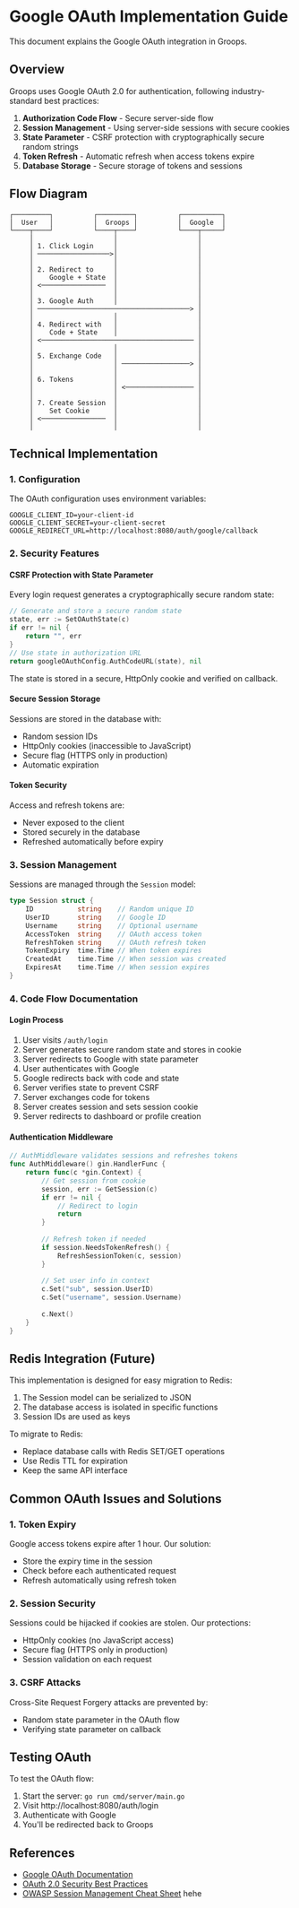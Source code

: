# Google OAuth Implementation Guide

This document explains the Google OAuth integration in Groops.

## Overview

Groops uses Google OAuth 2.0 for authentication, following industry-standard best practices:

1. **Authorization Code Flow** - Secure server-side flow
2. **Session Management** - Using server-side sessions with secure cookies
3. **State Parameter** - CSRF protection with cryptographically secure random strings
4. **Token Refresh** - Automatic refresh when access tokens expire
5. **Database Storage** - Secure storage of tokens and sessions

## Flow Diagram

```
┌─────────┐          ┌─────────┐          ┌──────────┐
│  User   │          │  Groops │          │  Google  │
└────┬────┘          └────┬────┘          └────┬─────┘
     │                    │                    │
     │ 1. Click Login     │                    │
     │ ──────────────────>│                    │
     │                    │                    │
     │ 2. Redirect to     │                    │
     │    Google + State  │                    │
     │ <────────────────  │                    │
     │                    │                    │
     │ 3. Google Auth     │                    │
     │ ──────────────────────────────────────> │
     │                    │                    │
     │ 4. Redirect with   │                    │
     │    Code + State    │                    │
     │ <────────────────────────────────────── │
     │                    │                    │
     │ 5. Exchange Code   │                    │
     │                    │ ─────────────────> │
     │                    │                    │
     │ 6. Tokens          │                    │
     │                    │ <───────────────── │
     │                    │                    │
     │ 7. Create Session  │                    │
     │    Set Cookie      │                    │
     │ <────────────────  │                    │
     │                    │                    │
```

## Technical Implementation

### 1. Configuration

The OAuth configuration uses environment variables:

```
GOOGLE_CLIENT_ID=your-client-id
GOOGLE_CLIENT_SECRET=your-client-secret
GOOGLE_REDIRECT_URL=http://localhost:8080/auth/google/callback
```

### 2. Security Features

#### CSRF Protection with State Parameter

Every login request generates a cryptographically secure random state:

```go
// Generate and store a secure random state
state, err := SetOAuthState(c)
if err != nil {
    return "", err
}
// Use state in authorization URL
return googleOAuthConfig.AuthCodeURL(state), nil
```

The state is stored in a secure, HttpOnly cookie and verified on callback.

#### Secure Session Storage

Sessions are stored in the database with:
- Random session IDs
- HttpOnly cookies (inaccessible to JavaScript)
- Secure flag (HTTPS only in production)
- Automatic expiration

#### Token Security

Access and refresh tokens are:
- Never exposed to the client
- Stored securely in the database
- Refreshed automatically before expiry

### 3. Session Management

Sessions are managed through the `Session` model:

```go
type Session struct {
    ID           string    // Random unique ID
    UserID       string    // Google ID
    Username     string    // Optional username
    AccessToken  string    // OAuth access token
    RefreshToken string    // OAuth refresh token
    TokenExpiry  time.Time // When token expires
    CreatedAt    time.Time // When session was created
    ExpiresAt    time.Time // When session expires
}
```

### 4. Code Flow Documentation

#### Login Process

1. User visits `/auth/login`
2. Server generates secure random state and stores in cookie
3. Server redirects to Google with state parameter
4. User authenticates with Google
5. Google redirects back with code and state
6. Server verifies state to prevent CSRF
7. Server exchanges code for tokens
8. Server creates session and sets session cookie
9. Server redirects to dashboard or profile creation

#### Authentication Middleware

```go
// AuthMiddleware validates sessions and refreshes tokens
func AuthMiddleware() gin.HandlerFunc {
    return func(c *gin.Context) {
        // Get session from cookie
        session, err := GetSession(c)
        if err != nil {
            // Redirect to login
            return
        }
        
        // Refresh token if needed
        if session.NeedsTokenRefresh() {
            RefreshSessionToken(c, session)
        }
        
        // Set user info in context
        c.Set("sub", session.UserID)
        c.Set("username", session.Username)
        
        c.Next()
    }
}
```

## Redis Integration (Future)

This implementation is designed for easy migration to Redis:

1. The Session model can be serialized to JSON
2. The database access is isolated in specific functions
3. Session IDs are used as keys

To migrate to Redis:
- Replace database calls with Redis SET/GET operations
- Use Redis TTL for expiration
- Keep the same API interface

## Common OAuth Issues and Solutions

### 1. Token Expiry

Google access tokens expire after 1 hour. Our solution:
- Store the expiry time in the session
- Check before each authenticated request
- Refresh automatically using refresh token

### 2. Session Security

Sessions could be hijacked if cookies are stolen. Our protections:
- HttpOnly cookies (no JavaScript access)
- Secure flag (HTTPS only in production)
- Session validation on each request

### 3. CSRF Attacks

Cross-Site Request Forgery attacks are prevented by:
- Random state parameter in the OAuth flow
- Verifying state parameter on callback

## Testing OAuth

To test the OAuth flow:

1. Start the server: `go run cmd/server/main.go`
2. Visit http://localhost:8080/auth/login
3. Authenticate with Google
4. You'll be redirected back to Groops

## References

- [Google OAuth Documentation](https://developers.google.com/identity/protocols/oauth2/web-server)
- [OAuth 2.0 Security Best Practices](https://oauth.net/2/best-practices/)
- [OWASP Session Management Cheat Sheet](https://cheatsheetseries.owasp.org/cheatsheets/Session_Management_Cheat_Sheet.html) 
hehe